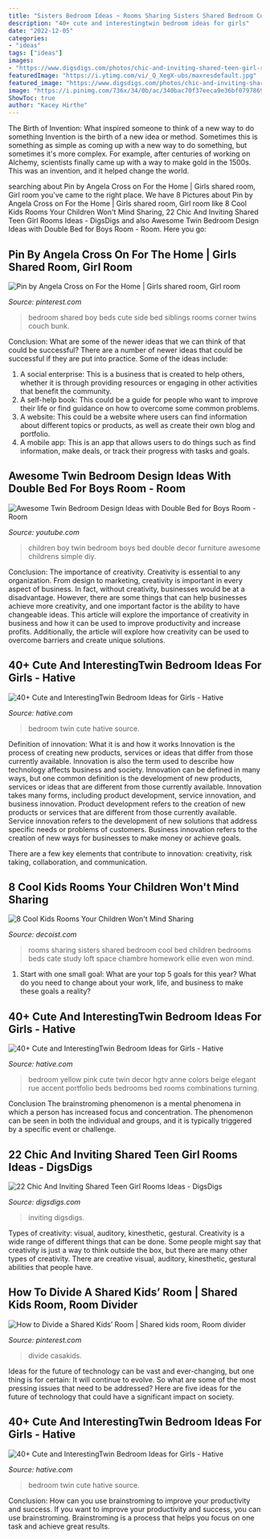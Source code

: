 ```yaml
---
title: "Sisters Bedroom Ideas ~ Rooms Sharing Sisters Shared Bedroom Cool Bed Children Bedrooms Beds Cate Study Loft Space Chambre Homework Ellie Even Won Mind"
description: "40+ cute and interestingtwin bedroom ideas for girls"
date: "2022-12-05"
categories:
- "ideas"
tags: ["ideas"]
images:
- "https://www.digsdigs.com/photos/chic-and-inviting-shared-teen-girl-rooms-ideas-1.jpg"
featuredImage: "https://i.ytimg.com/vi/_Q_XegX-ubs/maxresdefault.jpg"
featured_image: "https://www.digsdigs.com/photos/chic-and-inviting-shared-teen-girl-rooms-ideas-1.jpg"
image: "https://i.pinimg.com/736x/34/0b/ac/340bac70f37eeca9e36bf07978697dd7--bedroom-ideas-for-girls-girl-bedrooms.jpg"
ShowToc: true
author: "Kacey Hirthe"
---
```



The Birth of Invention: What inspired someone to think of a new way to do something
Invention is the birth of a new idea or method. Sometimes this is something as simple as coming up with a new way to do something, but sometimes it's more complex. For example, after centuries of working on Alchemy, scientists finally came up with a way to make gold in the 1500s. This was an invention, and it helped change the world.

	

		
searching about Pin by Angela Cross on For the Home | Girls shared room, Girl room you've came to the right place. We have 8 Pictures about Pin by Angela Cross on For the Home | Girls shared room, Girl room like 8 Cool Kids Rooms Your Children Won&#039;t Mind Sharing, 22 Chic And Inviting Shared Teen Girl Rooms Ideas - DigsDigs and also Awesome Twin Bedroom Design Ideas with Double Bed for Boys Room - Room. Here you go:
		
    
## Pin By Angela Cross On For The Home | Girls Shared Room, Girl Room

<img loading=lazy src="https://i.pinimg.com/736x/34/0b/ac/340bac70f37eeca9e36bf07978697dd7--bedroom-ideas-for-girls-girl-bedrooms.jpg" onerror="this.onerror=null;this.src='https://tse4.mm.bing.net/th?id=OIP.xyEGtQStTesSr0klryMwMgHaFj&amp;pid=15.1';" alt="Pin by Angela Cross on For the Home | Girls shared room, Girl room">

_Source: pinterest.com_

>bedroom shared boy beds cute side bed siblings rooms corner twins couch bunk. 

	

Conclusion: What are some of the newer ideas that we can think of that could be successful?
There are a number of newer ideas that could be successful if they are put into practice. Some of the ideas include: 
1. A social enterprise: This is a business that is created to help others, whether it is through providing resources or engaging in other activities that benefit the community. 
2. A self-help book: This could be a guide for people who want to improve their life or find guidance on how to overcome some common problems. 
3. A website: This could be a website where users can find information about different topics or products, as well as create their own blog and portfolio. 
4. A mobile app: This is an app that allows users to do things such as find information, make deals, or track their progress with tasks and goals.

    
## Awesome Twin Bedroom Design Ideas With Double Bed For Boys Room - Room

<img loading=lazy src="https://i.ytimg.com/vi/_Q_XegX-ubs/maxresdefault.jpg" onerror="this.onerror=null;this.src='https://tse3.mm.bing.net/th?id=OIP.9wVdt-wXRsD39G_UaVBQ1AHaEK&amp;pid=15.1';" alt="Awesome Twin Bedroom Design Ideas with Double Bed for Boys Room - Room">

_Source: youtube.com_

>children boy twin bedroom boys bed double decor furniture awesome childrens simple diy. 

	

Conclusion: The importance of creativity.
Creativity is essential to any organization. From design to marketing, creativity is important in every aspect of business. In fact, without creativity, businesses would be at a disadvantage. However, there are some things that can help businesses achieve more creativity, and one important factor is the ability to have changeable ideas. 
This article will explore the importance of creativity in business and how it can be used to improve productivity and increase profits. Additionally, the article will explore how creativity can be used to overcome barriers and create unique solutions.

    
## 40+ Cute And InterestingTwin Bedroom Ideas For Girls - Hative

<img loading=lazy src="https://hative.com/wp-content/uploads/2015/06/twin-bedroom-ideas-for-girls/9-twin-bedroom-ideas-for-girls.jpg" onerror="this.onerror=null;this.src='https://tse3.mm.bing.net/th?id=OIP.YE3hVlpAIV9PQpFgfL9WZgHaJ4&amp;pid=15.1';" alt="40+ Cute and InterestingTwin Bedroom Ideas for Girls - Hative">

_Source: hative.com_

>bedroom twin cute hative source. 

	

Definition of innovation: What it is and how it works
Innovation is the process of creating new products, services or ideas that differ from those currently available. Innovation is also the term used to describe how technology affects business and society. Innovation can be defined in many ways, but one common definition is the development of new products, services or ideas that are different from those currently available.
Innovation takes many forms, including product development, service innovation, and business innovation. Product development refers to the creation of new products or services that are different from those currently available. Service innovation refers to the development of new solutions that address specific needs or problems of customers. Business innovation refers to the creation of new ways for businesses to make money or achieve goals.

There are a few key elements that contribute to innovation: creativity, risk taking, collaboration, and communication.

    
## 8 Cool Kids Rooms Your Children Won&#039;t Mind Sharing

<img loading=lazy src="https://cdn.decoist.com/wp-content/uploads/2015/05/Blue-bedroom-for-sharing-sisters.jpg" onerror="this.onerror=null;this.src='https://tse2.mm.bing.net/th?id=OIP.UiXs-cGh1-nL7owDh3GY2QHaE8&amp;pid=15.1';" alt="8 Cool Kids Rooms Your Children Won&#039;t Mind Sharing">

_Source: decoist.com_

>rooms sharing sisters shared bedroom cool bed children bedrooms beds cate study loft space chambre homework ellie even won mind. 

	

1. Start with one small goal: What are your top 5 goals for this year? What do you need to change about your work, life, and business to make these goals a reality? 

    
## 40+ Cute And InterestingTwin Bedroom Ideas For Girls - Hative

<img loading=lazy src="https://hative.com/wp-content/uploads/2015/06/twin-bedroom-ideas-for-girls/11-twin-bedroom-ideas-for-girls.jpg" onerror="this.onerror=null;this.src='https://tse1.mm.bing.net/th?id=OIP.JJHWss2XjjvFp7iuYUKdDQHaJ4&amp;pid=15.1';" alt="40+ Cute and InterestingTwin Bedroom Ideas for Girls - Hative">

_Source: hative.com_

>bedroom yellow pink cute twin decor hgtv anne colors beige elegant rue accent portfolio beds bedrooms bed rooms combinations turning. 

	

Conclusion
The brainstroming phenomenon is a mental phenomena in which a person has increased focus and concentration. The phenomenon can be seen in both the individual and groups, and it is typically triggered by a specific event or challenge.

    
## 22 Chic And Inviting Shared Teen Girl Rooms Ideas - DigsDigs

<img loading=lazy src="https://www.digsdigs.com/photos/chic-and-inviting-shared-teen-girl-rooms-ideas-1.jpg" onerror="this.onerror=null;this.src='https://tse4.mm.bing.net/th?id=OIP.t3GsN5GXQ8LdxSfYF5w_5gHaHa&amp;pid=15.1';" alt="22 Chic And Inviting Shared Teen Girl Rooms Ideas - DigsDigs">

_Source: digsdigs.com_

>inviting digsdigs. 

	

Types of creativity: visual, auditory, kinesthetic, gestural.
Creativity is a wide range of different things that can be done. Some people might say that creativity is just a way to think outside the box, but there are many other types of creativity. There are creative visual, auditory, kinesthetic, gestural abilities that people have.

    
## How To Divide A Shared Kids’ Room | Shared Kids Room, Room Divider

<img loading=lazy src="https://i.pinimg.com/736x/95/7f/35/957f35ff16ade71d0276733de0b1e2fe.jpg" onerror="this.onerror=null;this.src='https://tse1.mm.bing.net/th?id=OIP.Di7h1HfF2oF-D9XN9lz9LwHaE7&amp;pid=15.1';" alt="How to Divide a Shared Kids’ Room | Shared kids room, Room divider">

_Source: pinterest.com_

>divide casakids. 

	

Ideas for the future of technology can be vast and ever-changing, but one thing is for certain: It will continue to evolve. So what are some of the most pressing issues that need to be addressed? Here are five ideas for the future of technology that could have a significant impact on society.

    
## 40+ Cute And InterestingTwin Bedroom Ideas For Girls - Hative

<img loading=lazy src="https://hative.com/wp-content/uploads/2015/06/twin-bedroom-ideas-for-girls/28-twin-bedroom-ideas-for-girls.jpg" onerror="this.onerror=null;this.src='https://tse2.mm.bing.net/th?id=OIP.ZfOPvaBNepE7IwyEAcoceAHaE7&amp;pid=15.1';" alt="40+ Cute and InterestingTwin Bedroom Ideas for Girls - Hative">

_Source: hative.com_

>bedroom twin cute hative source. 

	

Conclusion: How can you use brainstroming to improve your productivity and success.
If you want to improve your productivity and success, you can use brainstroming. Brainstroming is a process that helps you focus on one task and achieve great results.

